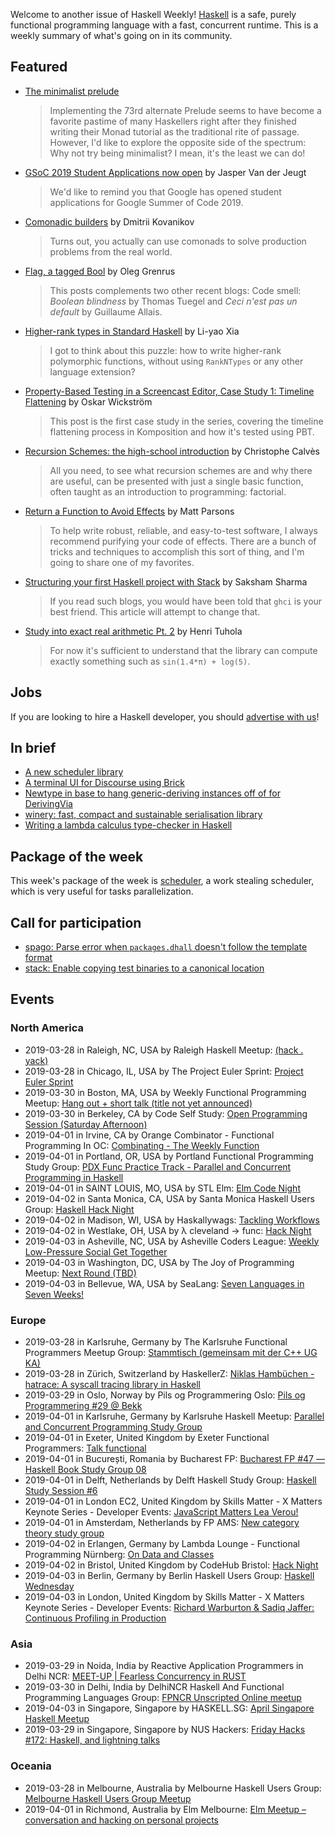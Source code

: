Welcome to another issue of Haskell Weekly!
[Haskell](https://www.haskell.org) is a safe, purely functional programming language with a fast, concurrent runtime.
This is a weekly summary of what's going on in its community.

## Featured

-   [The minimalist prelude](https://medium.com/@stackdoesnotwork/the-minimalist-prelude-3e187bc834fc)

    > Implementing the 73rd alternate Prelude seems to have become a favorite pastime of many Haskellers right after they finished writing their Monad tutorial as the traditional rite of passage. However, I'd like to explore the opposite side of the spectrum: Why not try being minimalist? I mean, it's the least we can do!

-   [GSoC 2019 Student Applications now open](https://discourse.haskell.org/t/gsoc-2019-student-applications-now-open/498?u=taylorfausak) by Jasper Van der Jeugt

    > We'd like to remind you that Google has opened student applications for Google Summer of Code 2019.

-   [Comonadic builders](https://chshersh.github.io/posts/2019-03-25-comonadic-builders) by Dmitrii Kovanikov

    > Turns out, you actually can use comonads to solve production problems from the real world.

-   [Flag, a tagged Bool](http://oleg.fi/gists/posts/2019-03-21-flag.html) by Oleg Grenrus

    > This posts complements two other recent blogs: Code smell: *Boolean blindness* by Thomas Tuegel and *Ceci n'est pas un default* by Guillaume Allais.

-   [Higher-rank types in Standard Haskell](https://blog.poisson.chat/posts/2019-03-25-higher-rank-types.html) by Li-yao Xia

    > I got to think about this puzzle: how to write higher-rank polymorphic functions, without using `RankNTypes` or any other language extension?

-   [Property-Based Testing in a Screencast Editor, Case Study 1: Timeline Flattening](https://wickstrom.tech/programming/2019/03/24/property-based-testing-in-a-screencast-editor-case-study-1.html) by Oskar Wickström

    > This post is the first case study in the series, covering the timeline flattening process in Komposition and how it's tested using PBT.

-   [Recursion Schemes: the high-school introduction](https://chrilves.github.io/hugo/posts/recursion_schemes_intro/) by Christophe Calvès

    > All you need, to see what recursion schemes are and why there are useful, can be presented with just a single basic function, often taught as an introduction to programming: factorial.

-   [Return a Function to Avoid Effects](https://www.parsonsmatt.org/2019/03/22/return_a_function_to_avoid_effects.html) by Matt Parsons

    > To help write robust, reliable, and easy-to-test software, I always recommend purifying your code of effects. There are a bunch of tricks and techniques to accomplish this sort of thing, and I'm going to share one of my favorites.

-   [Structuring your first Haskell project with Stack](https://sakshamsharma.com/2018/03/haskell-proj-struct/) by Saksham Sharma

    > If you read such blogs, you would have been told that `ghci` is your best friend. This article will attempt to change that.

-   [Study into exact real arithmetic Pt. 2](https://boxbase.org/entries/2019/mar/25/icreals-2/) by Henri Tuhola

    > For now it's sufficient to understand that the library can compute exactly something such as `sin(1.4*π) + log(5)`.

## Jobs

If you are looking to hire a Haskell developer, you should [advertise with us](https://haskellweekly.news/advertising.html)!

## In brief

-   [A new scheduler library](https://np.reddit.com/r/haskell/comments/b63idy/a_new_scheduler_library/)
-   [A terminal UI for Discourse using Brick](https://discourse.haskell.org/t/a-terminal-ui-for-discourse-using-brick/489?u=taylorfausak)
-   [Newtype in base to hang generic-deriving instances off of for DerivingVia](https://np.reddit.com/r/haskell/comments/b5rrg6/newtype_in_base_to_hang_genericderiving_instances/)
-   [winery: fast, compact and sustainable serialisation library](https://np.reddit.com/r/haskell/comments/b3opft/winery_fast_compact_and_sustainable_serialisation/)
-   [Writing a lambda calculus type-checker in Haskell](https://bor0.wordpress.com/2019/03/21/writing-a-lambda-calculus-type-checker-in-haskell/)

## Package of the week

This week's package of the week is [scheduler](https://np.reddit.com/r/haskell/comments/b63idy/a_new_scheduler_library/), a work stealing scheduler, which is very useful for tasks parallelization.

## Call for participation

-   [spago: Parse error when `packages.dhall` doesn't follow the template format](https://github.com/spacchetti/spago/issues/162)
-   [stack: Enable copying test binaries to a canonical location](https://github.com/commercialhaskell/stack/issues/4654)

## Events

### North America

- 2019-03-28 in Raleigh, NC, USA by Raleigh Haskell Meetup: [(hack . yack)](https://www.meetup.com/Raleigh-Haskell-Meetup/events/nsfsnqyzfblc/)
- 2019-03-28 in Chicago, IL, USA by The Project Euler Sprint: [Project Euler Sprint](https://www.meetup.com/Project-Euler-Sprint/events/ngwzxmyzfblc/)
- 2019-03-30 in Boston, MA, USA by Weekly Functional Programming Meetup: [Hang out + short talk (title not yet announced)](https://www.meetup.com/Weekly-Functional-Programming-Meetup/events/vmhptqyzfbnc/)
- 2019-03-30 in Berkeley, CA by Code Self Study: [Open Programming Session (Saturday Afternoon)](https://www.meetup.com/codeselfstudy/events/dkwpzpyzfbnc/)
- 2019-04-01 in Irvine, CA by Orange Combinator - Functional Programming In OC: [Combinating - The Weekly Function](https://www.meetup.com/orange-combinator/events/lxvjrpyzgbcb/)
- 2019-04-01 in Portland, OR, USA by Portland Functional Programming Study Group: [PDX Func Practice Track - Parallel and Concurrent Programming in Haskell](https://www.meetup.com/Portland-Functional-Programming-Study-Group/events/rtfghqyzgbcb/)
- 2019-04-01 in SAINT LOUIS, MO, USA by STL Elm: [Elm Code Night](https://www.meetup.com/STLElm/events/qhqmsmyzgbcb/)
- 2019-04-02 in Santa Monica, CA, USA by Santa Monica Haskell Users Group: [Haskell Hack Night](https://www.meetup.com/santa-monica-haskell/events/259970462/)
- 2019-04-02 in Madison, WI, USA by Haskallywags: [Tackling Workflows](https://www.meetup.com/Haskallywags/events/259938308/)
- 2019-04-02 in Westlake, OH, USA by λ cleveland -> func: [Hack Night](https://www.meetup.com/%CE%BB-cleveland-func/events/nvqwsqyzgbdb/)
- 2019-04-03 in Asheville, NC, USA by Asheville Coders League: [Weekly Low-Pressure Social Get Together](https://www.meetup.com/Asheville-Coders-League/events/hplqsqyzgbfb/)
- 2019-04-03 in Washington, DC, USA by The Joy of Programming Meetup: [Next Round (TBD)](https://www.meetup.com/Joy-of-Programming-DC/events/xpnxbpyzgbfb/)
- 2019-04-03 in Bellevue, WA, USA by SeaLang: [Seven Languages in Seven Weeks!](https://www.meetup.com/SeaLang/events/259372505/)

### Europe

- 2019-03-28 in Karlsruhe, Germany by The Karlsruhe Functional Programmers Meetup Group: [Stammtisch (gemeinsam mit der C++ UG KA)](https://www.meetup.com/The-Karlsruhe-Functional-Programmers-Meetup-Group/events/wlkqmqyzfblc/)
- 2019-03-28 in Zürich, Switzerland by HaskellerZ: [Niklas Hambüchen - hatrace: A syscall tracing library in Haskell](https://www.meetup.com/HaskellerZ/events/259821063/)
- 2019-03-29 in Oslo, Norway by Pils og Programmering Oslo: [Pils og Programmering #29 @ Bekk](https://www.meetup.com/Pils-og-Programmering-Oslo/events/259951637/)
- 2019-04-01 in Karlsruhe, Germany by Karlsruhe Haskell Meetup: [Parallel and Concurrent Programming Study Group](https://www.meetup.com/Karlsruhe-Haskell-Meetup/events/258073347/)
- 2019-04-01 in Exeter, United Kingdom by Exeter Functional Programmers: [Talk functional](https://www.meetup.com/Exeter-Functional-Programmers/events/nxxtmqyzgbcb/)
- 2019-04-01 in București, Romania by Bucharest FP: [Bucharest FP #47 — Haskell Book Study Group 08](https://www.meetup.com/bucharestfp/events/260111991/)
- 2019-04-01 in Delft, Netherlands by Delft Haskell Study Group: [Haskell Study Session #6](https://www.meetup.com/Delft-Haskell-Study-Group/events/260075544/)
- 2019-04-01 in London EC2, United Kingdom by Skills Matter - X Matters Keynote Series - Developer Events: [JavaScript Matters Lea Verou!](https://www.meetup.com/skillsmatter/events/259564218/)
- 2019-04-01 in Amsterdam, Netherlands by FP AMS: [New category theory study group](https://www.meetup.com/fp-ams/events/259421124/)
- 2019-04-02 in Erlangen, Germany by Lambda Lounge - Functional Programming Nürnberg: [On Data and Classes](https://www.meetup.com/Lambda-Lounge-Funktionale-Programmierung-Nurnberg/events/260077807/)
- 2019-04-02 in Bristol, United Kingdom by CodeHub Bristol: [Hack Night](https://www.meetup.com/CodeHub-Bristol/events/bpjgrqyzgbdb/)
- 2019-04-03 in Berlin, Germany by Berlin Haskell Users Group: [Haskell Wednesday](https://www.meetup.com/berlinhug/events/pvpwqpyzgbfb/)
- 2019-04-03 in London, United Kingdom by Skills Matter - X Matters Keynote Series - Developer Events: [Richard Warburton & Sadiq Jaffer: Continuous Profiling in Production](https://www.meetup.com/skillsmatter/events/259764397/)

### Asia

- 2019-03-29 in Noida, India by Reactive Application Programmers in Delhi NCR: [MEET-UP | Fearless Concurrency in RUST](https://www.meetup.com/Reactive-Application-Programmers-in-Delhi-NCR/events/259722745/)
- 2019-03-30 in Delhi, India by DelhiNCR Haskell And Functional Programming Languages Group: [FPNCR Unscripted Online meetup](https://www.meetup.com/DelhiNCR-Haskell-And-Functional-Programming-Languages-Group/events/btlxsqyzfbnc/)
- 2019-04-03 in Singapore, Singapore by HASKELL.SG: [April Singapore Haskell Meetup](https://www.meetup.com/HASKELL-SG/events/258491254/)
- 2019-03-29 in Singapore, Singapore by NUS Hackers: [Friday Hacks #172: Haskell, and lightning talks](https://www.meetup.com/NUSHackers/events/260027732/)

### Oceania

- 2019-03-28 in Melbourne, Australia by Melbourne Haskell Users Group: [Melbourne Haskell Users Group Meetup](https://www.meetup.com/Melbourne-Haskell-Users-Group/events/qfptslyzfblc/)
- 2019-04-01 in Richmond, Australia by Elm Melbourne: [Elm Meetup – conversation and hacking on personal projects](https://www.meetup.com/Elm-Melbourne/events/hxlksqyzgbcb/)
